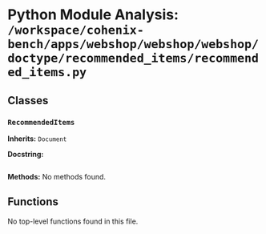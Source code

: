 # Python Module Analysis: `/workspace/cohenix-bench/apps/webshop/webshop/webshop/doctype/recommended_items/recommended_items.py`

## Classes

### `RecommendedItems`
**Inherits:** `Document`


**Docstring:**
```

```

**Methods:**
No methods found.




## Functions

No top-level functions found in this file.
